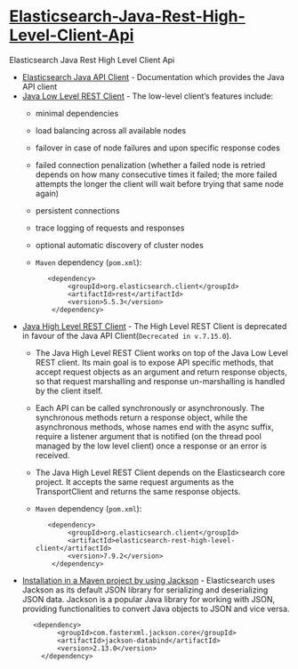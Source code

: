 # [Elasticsearch-Java-Rest-High-Level-Client-Api](https://www.elastic.co/guide/en/elasticsearch/client/java-api-client/current/installation.html)
Elasticsearch Java Rest High Level Client Api

- [Elasticsearch Java API Client](https://www.elastic.co/guide/en/elasticsearch/client/java-api-client/current/index.html) - Documentation which provides the Java API client
- [Java Low Level REST Client](https://www.elastic.co/guide/en/elasticsearch/client/java-api-client/current/java-rest-low.html) - The low-level client’s features include:
  - minimal dependencies
  - load balancing across all available nodes
  - failover in case of node failures and upon specific response codes
  - failed connection penalization (whether a failed node is retried depends on how many consecutive times it failed; the more failed attempts the longer the client will wait before trying that same node again)
  - persistent connections
  - trace logging of requests and responses
  - optional automatic discovery of cluster nodes
  - `Maven` dependency (`pom.xml`):
    
    ```
       <dependency>
            <groupId>org.elasticsearch.client</groupId>
            <artifactId>rest</artifactId>
            <version>5.5.3</version>
        </dependency>
    ```
- [Java High Level REST Client](https://www.elastic.co/guide/en/elasticsearch/client/java-rest/current/java-rest-high.html) - The High Level REST Client is deprecated in favour of the Java API Client(`Decrecated in v.7.15.0`).
  - The Java High Level REST Client works on top of the Java Low Level REST client. Its main goal is to expose API specific methods, that accept request objects as an argument and return response objects, so that request marshalling and response un-marshalling is handled by the client itself.
  - Each API can be called synchronously or asynchronously. The synchronous methods return a response object, while the asynchronous methods, whose names end with the async suffix, require a listener argument that is notified (on the thread pool managed by the low level client) once a response or an error is received.
  - The Java High Level REST Client depends on the Elasticsearch core project. It accepts the same request arguments as the TransportClient and returns the same response objects.
  - `Maven` dependency (`pom.xml`):
    
    ```
       <dependency>
            <groupId>org.elasticsearch.client</groupId>
            <artifactId>elasticsearch-rest-high-level-client</artifactId>
            <version>7.9.2</version>
        </dependency>
    ```
- [Installation in a Maven project by using Jackson](https://www.elastic.co/guide/en/elasticsearch/client/java-api-client/current/installation.html#maven) - Elasticsearch uses Jackson as its default JSON library for serializing and deserializing JSON data. Jackson is a popular Java library for working with JSON, providing functionalities to convert Java objects to JSON and vice versa.
  
```
      <dependency>
            <groupId>com.fasterxml.jackson.core</groupId>
            <artifactId>jackson-databind</artifactId>
            <version>2.13.0</version>
        </dependency>
```
